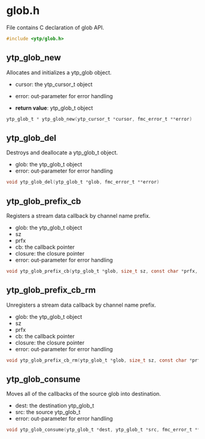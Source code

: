# glob.h

File contains C declaration of glob API.

```c
#include <ytp/glob.h>
```

## ytp_glob_new

Allocates and initializes a ytp_glob object. 
- cursor: the ytp_cursor_t object 
- error: out-parameter for error handling 

- **return value**: ytp_glob_t object

```c
ytp_glob_t * ytp_glob_new(ytp_cursor_t *cursor, fmc_error_t **error)
```

## ytp_glob_del

Destroys and deallocate a ytp_glob_t object. 
- glob: the ytp_glob_t object 
- error: out-parameter for error handling

```c
void ytp_glob_del(ytp_glob_t *glob, fmc_error_t **error)
```

## ytp_glob_prefix_cb

Registers a stream data callback by channel name prefix. 
- glob: the ytp_glob_t object 
- sz
- prfx
- cb: the callback pointer 
- closure: the closure pointer 
- error: out-parameter for error handling

```c
void ytp_glob_prefix_cb(ytp_glob_t *glob, size_t sz, const char *prfx, ytp_cursor_data_cb_t cb, void *closure, fmc_error_t **error)
```

## ytp_glob_prefix_cb_rm

Unregisters a stream data callback by channel name prefix. 
- glob: the ytp_glob_t object 
- sz
- prfx
- cb: the callback pointer 
- closure: the closure pointer 
- error: out-parameter for error handling

```c
void ytp_glob_prefix_cb_rm(ytp_glob_t *glob, size_t sz, const char *prfx, ytp_cursor_data_cb_t cb, void *closure, fmc_error_t **error)
```

## ytp_glob_consume

Moves all of the callbacks of the source glob into destination. 
- dest: the destination ytp_glob_t 
- src: the source ytp_glob_t 
- error: out-parameter for error handling

```c
void ytp_glob_consume(ytp_glob_t *dest, ytp_glob_t *src, fmc_error_t **error)
```

